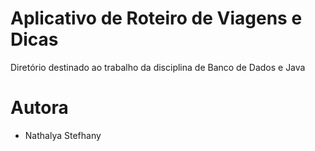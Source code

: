 # Aplicativo de Roteiro de Viagens e Dicas
Diretório destinado ao trabalho da disciplina de Banco de Dados e Java

# Autora
* Nathalya Stefhany
